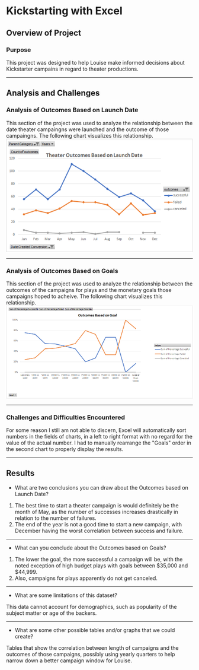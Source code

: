 # Kickstarting with Excel

## Overview of Project

### Purpose

This project was designed to help Louise make informed decisions about Kickstarter campains in regard to theater productions.

---

## Analysis and Challenges

### Analysis of Outcomes Based on Launch Date
This section of the project was used to analyze the relationship between the date theater campaingns were launched and the outcome of those campaingns. 
The following chart visualizes this relationship.
![Outcomes Based on Launch Date](./Resources/Theater_Outcomes_vs_Launch.png)

---

### Analysis of Outcomes Based on Goals
This section of the project was used to analyze the relationship between the outcomes of the campaigns for plays and the monetary goals those campaigns hoped to acheive.
The following chart visualizes this relationship.
![Outcomes Based Goals](./Resources/Outcomes_vs_Goals.png)

---

### Challenges and Difficulties Encountered
For some reason I still am not able to discern, Excel will automatically sort numbers in the fields of charts, in a left to right format with no regard for the value of the actual number. 
I had to manually rearrange the "Goals" order in the second chart to properly display the results.

---

## Results

- What are two conclusions you can draw about the Outcomes based on Launch Date?
1. The best time to start a theater campaign is would definitely be the month of May, as the number of successes increases drastically in relation to the number of failures.
2. The end of the year is not a good time to start a new campaign, with December having the worst correlation between success and failure.
---
- What can you conclude about the Outcomes based on Goals?
1. The lower the goal, the more successful a campaign will be, with the noted exception of high budget plays with goals between $35,000 and $44,999. 
2. Also, campaigns for plays apparently do not get canceled.
---
- What are some limitations of this dataset?

This data cannot account for demographics, such as popularity of the subject matter or age of the backers.

---
- What are some other possible tables and/or graphs that we could create?

Tables that show the correlation between length of campaigns and the outcomes of those campaigns, possibly using yearly quarters to help narrow down a better campaign window for Louise.

